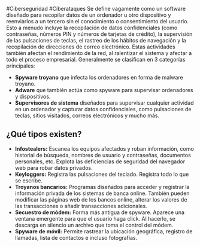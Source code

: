 #Ciberseguridad #Ciberataques 
Se define vagamente como un software diseñado para recopilar datos de un ordenador u otro dispositivo y reenviarlos a un tercero sin el conocimiento o consentimiento del usuario. Esto a menudo incluye la recopilación de datos confidenciales (como contraseñas, números PIN y números de tarjetas de crédito), la supervisión de las pulsaciones de teclas, el rastreo de los hábitos de navegación y la recopilación de direcciones de correo electrónico.
Estas actividades también afectan el rendimiento de la red, al ralentizar el sistema y afectar a todo el proceso empresarial. Generalmente se clasifican en 3 categorías principales:
- **Spyware troyano** que infecta los ordenadores en forma de malware troyano.
- **Adware** que también actúa como spyware para supervisar ordenadores y dispositivos.
- **Supervisores de sistema** diseñados para supervisar cualquier actividad en un ordenador y capturar datos confidenciales, como pulsaciones de teclas, sitios visitados, correos electrónicos y mucho más.
## ¿Qué tipos existen?
- **Infostealers:** Escanea los equipos afectados y roban información, como historial de búsqueda, nombres de usuario y contraseñas, documentos personales, etc. Explota las deficiencias de seguridad del navegador web para robar datos privados.
- **Keyloggers:** Registra las pulsaciones del teclado. Registra todo lo que se escribe.
- **Troyanos bancarios:** Programas diseñados para acceder y registrar la información privada de los sistemas de banca online. También pueden modificar las páginas web de los bancos online, alterar los valores de las transacciones o añadir transacciones adicionales.
- **Secuestro de módem:** Forma más antigua de spyware. Aparece una ventana emergente para que el usuario haga click. Al hacerlo, se descarga en silencio un archivo que toma el control del módem.
- **Spyware de móvil:** Permite rastrear la ubicación geográfica, registro de llamadas, lista de contactos e incluso fotografías.
